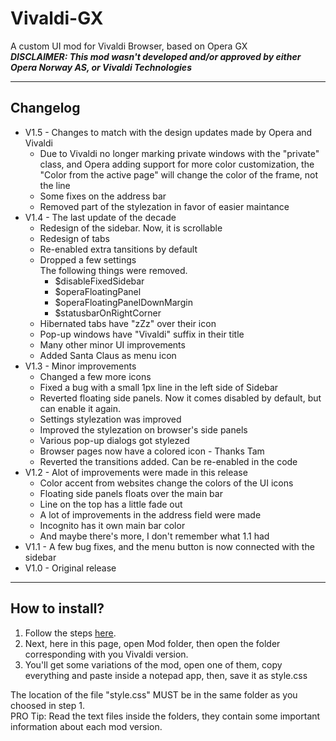 # Vivaldi-GX
A custom UI mod for Vivaldi Browser, based on Opera GX<br>
<b><i>DISCLAIMER: This mod wasn't developed and/or approved by either Opera Norway AS, or Vivaldi Technologies</i></b>
<hr>
<h2>Changelog</h2>
<ul>
  <li>V1.5 - Changes to match with the design updates made by Opera and Vivaldi
    <ul>
      <li>Due to Vivaldi no longer marking private windows with the "private" class, and Opera adding support for more color customization, the "Color from the active page" will change the color of the frame, not the line</li>
      <li>Some fixes on the address bar</li>
      <li>Removed part of the stylezation in favor of easier maintance</li>
    </ul>
  </li>
  <li>V1.4 - The last update of the decade
    <ul>
      <li>Redesign of the sidebar. Now, it is scrollable</li>
      <li>Redesign of tabs</li>
      <li>Re-enabled extra tansitions by default</li>
      <li>Dropped a few settings<br/>
        The following things were removed.
        <ul>
          <li>$disableFixedSidebar</li>
          <li>$operaFloatingPanel</li>
          <li>$operaFloatingPanelDownMargin</li>
          <li>$statusbarOnRightCorner</li>
        </ul>
      </li>
      <li>Hibernated tabs have "zZz" over their icon</li>
      <li>Pop-up windows have "Vivaldi" suffix in their title</li>
      <li>Many other minor UI improvements</li>
      <li>Added Santa Claus as menu icon</li>
    </ul>
  </li>
  <li>V1.3 - Minor improvements
    <ul>
      <li>Changed a few more icons</li>
      <li>Fixed a bug with a small 1px line in the left side of Sidebar</li>
      <li>Reverted floating side panels. Now it comes disabled by default, but can enable it again.</li>
      <li>Settings stylezation was improved</li>
      <li>Improved the stylezation on browser's side panels</li>
      <li>Various pop-up dialogs got stylezed</li>
      <li>Browser pages now have a colored icon - Thanks Tam</li>
      <li>Reverted the transitions added. Can be re-enabled in the code</li>
    </ul>
  </li>
  <li>V1.2 - Alot of improvements were made in this release
    <ul>
      <li>Color accent from websites change the colors of the UI icons</li>
      <li>Floating side panels floats over the main bar</li>
      <li>Line on the top has a little fade out</li>
      <li>A lot of improvements in the address field were made</li>
      <li>Incognito has it own main bar color</li>
      <li>And maybe there's more, I don't remember what 1.1 had</li>
    </ul>
  </li>
  <li>V1.1 - A few bug fixes, and the menu button is now connected with the sidebar</li>
  <li>V1.0 - Original release</li>
</ul>
<hr>
<h2>How to install?</h2>
<ol>
<li>Follow the steps <a href="https://forum.vivaldi.net/topic/10549/modding-vivaldi">here</a>.</li>
<li>Next, here in this page, open Mod folder, then open the folder corresponding with you Vivaldi version.</li>
<li>You'll get some variations of the mod, open one of them, copy everything and paste inside a notepad app, then, save it as style.css</li>
</ol>
The location of the file "style.css" MUST be in the same folder as you choosed in step 1.
<br>PRO Tip: Read the text files inside the folders, they contain some important information about each mod version.
